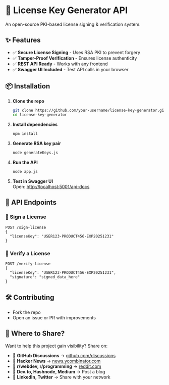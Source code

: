 # 🔑 License Key Generator API

An open-source PKI-based license signing & verification system.

## ✨ Features
- ✅ **Secure License Signing** - Uses RSA PKI to prevent forgery
- ✅ **Tamper-Proof Verification** - Ensures license authenticity
- ✅ **REST API Ready** - Works with any frontend
- ✅ **Swagger UI Included** - Test API calls in your browser

## 📦 Installation

1. **Clone the repo**
   ```bash
   git clone https://github.com/your-username/license-key-generator.git
   cd license-key-generator
   ```
2. **Install dependencies**  
   ```bash
   npm install
   ```
3. **Generate RSA key pair**  
   ```bash
   node generateKeys.js
   ```
4. **Run the API**  
   ```bash
   node app.js
   ```
5. **Test in Swagger UI**  
   Open: [http://localhost:5001/api-docs](http://localhost:5001/api-docs)

## 🚀 API Endpoints

### **🔹 Sign a License**
```
POST /sign-license
{
  "licenseKey": "USER123-PRODUCT456-EXP20251231"
}
```

### **🔹 Verify a License**
```
POST /verify-license
{
  "licenseKey": "USER123-PRODUCT456-EXP20251231",
  "signature": "signed_data_here"
}
```

## 🛠️ Contributing
- Fork the repo  
- Open an issue or PR with improvements  

## 📢 Where to Share?
Want to help this project gain visibility? Share on:
- 🔹 **GitHub Discussions** → [github.com/discussions](https://github.com/discussions)
- 🔹 **Hacker News** → [news.ycombinator.com](https://news.ycombinator.com)
- 🔹 **r/webdev, r/programming** → [reddit.com](https://www.reddit.com/)
- 🔹 **Dev.to, Hashnode, Medium** → Post a blog
- 🔹 **LinkedIn, Twitter** → Share with your network

